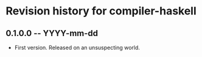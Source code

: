 # Revision history for compiler-haskell

## 0.1.0.0 -- YYYY-mm-dd

* First version. Released on an unsuspecting world.

